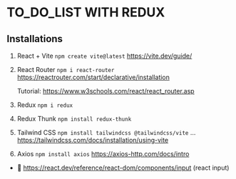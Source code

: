 # TO_DO_LIST WITH REDUX

## Installations
1) React + Vite
    `npm create vite@latest`
    https://vite.dev/guide/

2) React Router
    `npm i react-router`
    https://reactrouter.com/start/declarative/installation

    Tutorial: https://www.w3schools.com/react/react_router.asp

3) Redux
    `npm i redux`

4) Redux Thunk
    `npm install redux-thunk`

5) Tailwind CSS
    `npm install tailwindcss @tailwindcss/vite` ...
    https://tailwindcss.com/docs/installation/using-vite

6) Axios
    `npm install axios`
    https://axios-http.com/docs/intro









* 📍 https://react.dev/reference/react-dom/components/input (react input)
